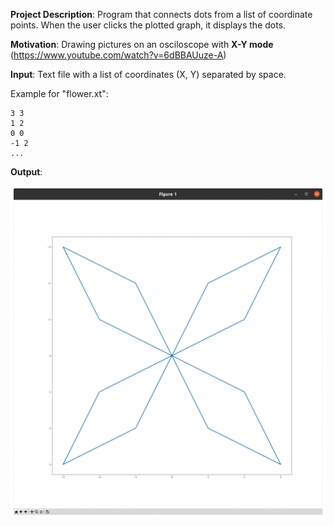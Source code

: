 **Project Description**: Program that connects dots from a list of coordinate points. When the user clicks the plotted graph, it displays the dots.

**Motivation**: Drawing pictures on an osciloscope with **X-Y mode** (https://www.youtube.com/watch?v=6dBBAUuze-A)

**Input**: Text file with a list of coordinates (X, Y) separated by space.

Example for "flower.xt":
```
3 3 
1 2
0 0
-1 2
...
```

**Output**:

![animated-gif](https://github.com/RicardoATB/connect-dots/blob/main/output.gif)

